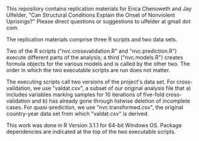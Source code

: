 This repository contains replication materials for Erica Chenoweth and Jay Ulfelder, "Can Structural Conditions Explain the Onset of Nonviolent Uprisings?" Please direct questions or suggestions to ulfelder at gmail dot com.

The replication materials comprise three R scripts and two data sets.

Two of the R scripts ("nvc.crossvalidation.R" and "nvc.prediction.R") execute different parts of the analysis; a third ("nvc.models.R") creates formula objects for the various models and is called by the other two. The order in which the two executable scripts are run does not matter.

The executing scripts call two versions of the project's data set. For cross-validation, we use "valdat.csv", a subset of our original analysis file that a) includes variables marking samples for 10 iterations of five-fold cross-validation and b) has already gone through listwise deletion of incomplete cases. For quasi-prediction, we use "nvc.transformed.csv", the original country-year data set from which "valdat.csv" is derived.

This work was done in R Version 3.1.1 for 64-bit Windows OS. Package dependencies are indicated at the top of the two executable scripts.
